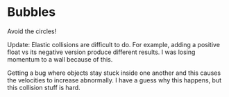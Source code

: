 # Bubbles

Avoid the circles!

Update:
Elastic collisions are difficult to do. For example, adding
a positive float vs its negative version produce different
results. I was losing momentum to a wall because of this.

Getting a bug where objects stay stuck inside one another
and this causes the velocities to increase abnormally. I have a guess why this happens, but this collision stuff is hard.
